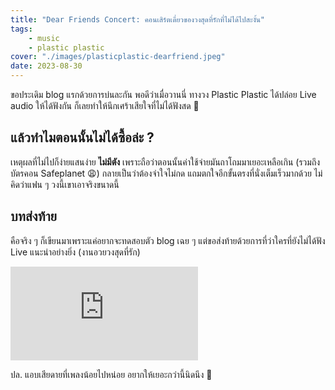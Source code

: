 ```yaml
---
title: "Dear Friends Concert: คอนเสิร์ตเดี่ยวของวงสุดที่รักที่ไม่ได้ไปสะงั้น"
tags:
    - music
    - plastic plastic
cover: "./images/plasticplastic-dearfriend.jpeg"
date: 2023-08-30
---
```


ขอประเดิม blog แรกด้วยการบ่นละกัน พอดีว่าเมื่อวานนี่ ทางวง Plastic Plastic ได้ปล่อย Live audio ให้ได้ฟังกัน ก็เลยทำให้นึกเศร้าเสียใจที่ไม่ได้ฟังสด 🥲

## แล้วทำไมตอนนั้นไม่ได้ซื้อล่ะ ?

เหตุผลที่ไม่ไปก็ง่ายแสนง่าย **ไม่มีตัง** เพราะถือว่าตอนนั้นค่าใช้จ่ายมันถาโถมมาเยอะเหลือเกิน (รวมถึงบัตรคอน Safeplanet 😩) กลายเป็นว่าต้องจำใจไม่กด แถมตกใจอีกขั้นตรงที่นั่งเต็มเร็วมากด้วย ไม่คิดว่าแฟน ๆ วงนี้เขาเอาจริงขนาดนี้

## บทส่งท้าย

คือจริง ๆ ก็เขียนมาเพราะแค่อยากจะทดสอบตัว blog เฉย ๆ แต่ขอส่งท้ายด้วยการที่ว่าใครที่ยังไม่ได้ฟัง Live แนะนำอย่างยิ่ง (งานอวยวงสุดที่รัก)

<iframe src="https://www.youtube.com/embed/videoseries?si=zh1xqcQxXb-nPDes&amp;list=OLAK5uy_nxF-OV5AUByBGRVOB95bDHzbivLZ8k7CM" title="YouTube video player" frameborder="0" allow="accelerometer; autoplay; clipboard-write; encrypted-media; gyroscope; picture-in-picture; web-share" allowfullscreen></iframe>

ปล. แอบเสียดายที่เพลงน้อยไปหน่อย อยากให้เยอะกว่านี้นิดนึง 🥺
